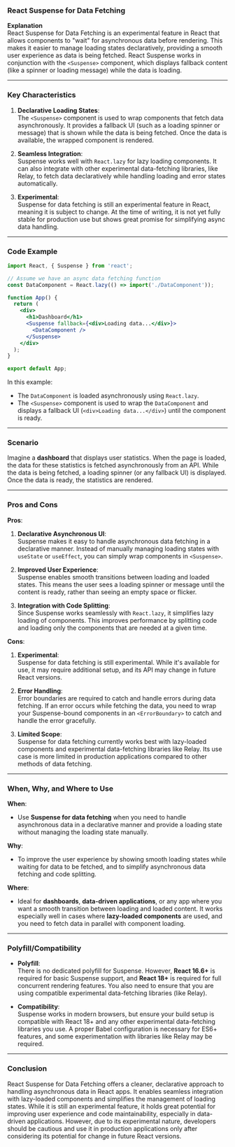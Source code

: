 ### React Suspense for Data Fetching

**Explanation**  
React Suspense for Data Fetching is an experimental feature in React that allows components to "wait" for asynchronous data before rendering. This makes it easier to manage loading states declaratively, providing a smooth user experience as data is being fetched. React Suspense works in conjunction with the `<Suspense>` component, which displays fallback content (like a spinner or loading message) while the data is loading.

---

### Key Characteristics

1. **Declarative Loading States**:  
   The `<Suspense>` component is used to wrap components that fetch data asynchronously. It provides a fallback UI (such as a loading spinner or message) that is shown while the data is being fetched. Once the data is available, the wrapped component is rendered.

2. **Seamless Integration**:  
   Suspense works well with `React.lazy` for lazy loading components. It can also integrate with other experimental data-fetching libraries, like Relay, to fetch data declaratively while handling loading and error states automatically.

3. **Experimental**:  
   Suspense for data fetching is still an experimental feature in React, meaning it is subject to change. At the time of writing, it is not yet fully stable for production use but shows great promise for simplifying async data handling.

---

### Code Example

```jsx
import React, { Suspense } from 'react';

// Assume we have an async data fetching function
const DataComponent = React.lazy(() => import('./DataComponent'));

function App() {
  return (
    <div>
      <h1>Dashboard</h1>
      <Suspense fallback={<div>Loading data...</div>}>
        <DataComponent />
      </Suspense>
    </div>
  );
}

export default App;
```

In this example:
- The `DataComponent` is loaded asynchronously using `React.lazy`.
- The `<Suspense>` component is used to wrap the `DataComponent` and displays a fallback UI (`<div>Loading data...</div>`) until the component is ready.

---

### Scenario

Imagine a **dashboard** that displays user statistics. When the page is loaded, the data for these statistics is fetched asynchronously from an API. While the data is being fetched, a loading spinner (or any fallback UI) is displayed. Once the data is ready, the statistics are rendered.

---

### Pros and Cons

**Pros**:

1. **Declarative Asynchronous UI**:  
   Suspense makes it easy to handle asynchronous data fetching in a declarative manner. Instead of manually managing loading states with `useState` or `useEffect`, you can simply wrap components in `<Suspense>`.

2. **Improved User Experience**:  
   Suspense enables smooth transitions between loading and loaded states. This means the user sees a loading spinner or message until the content is ready, rather than seeing an empty space or flicker.

3. **Integration with Code Splitting**:  
   Since Suspense works seamlessly with `React.lazy`, it simplifies lazy loading of components. This improves performance by splitting code and loading only the components that are needed at a given time.

**Cons**:

1. **Experimental**:  
   Suspense for data fetching is still experimental. While it's available for use, it may require additional setup, and its API may change in future React versions.

2. **Error Handling**:  
   Error boundaries are required to catch and handle errors during data fetching. If an error occurs while fetching the data, you need to wrap your Suspense-bound components in an `<ErrorBoundary>` to catch and handle the error gracefully.

3. **Limited Scope**:  
   Suspense for data fetching currently works best with lazy-loaded components and experimental data-fetching libraries like Relay. Its use case is more limited in production applications compared to other methods of data fetching.

---

### When, Why, and Where to Use

**When**:  
- Use **Suspense for data fetching** when you need to handle asynchronous data in a declarative manner and provide a loading state without managing the loading state manually.

**Why**:  
- To improve the user experience by showing smooth loading states while waiting for data to be fetched, and to simplify asynchronous data fetching and code splitting.

**Where**:  
- Ideal for **dashboards**, **data-driven applications**, or any app where you want a smooth transition between loading and loaded content. It works especially well in cases where **lazy-loaded components** are used, and you need to fetch data in parallel with component loading.

---

### Polyfill/Compatibility

- **Polyfill**:  
  There is no dedicated polyfill for Suspense. However, **React 16.6+** is required for basic Suspense support, and **React 18+** is required for full concurrent rendering features. You also need to ensure that you are using compatible experimental data-fetching libraries (like Relay).

- **Compatibility**:  
  Suspense works in modern browsers, but ensure your build setup is compatible with React 18+ and any other experimental data-fetching libraries you use. A proper Babel configuration is necessary for ES6+ features, and some experimentation with libraries like Relay may be required.

---

### Conclusion

React Suspense for Data Fetching offers a cleaner, declarative approach to handling asynchronous data in React apps. It enables seamless integration with lazy-loaded components and simplifies the management of loading states. While it is still an experimental feature, it holds great potential for improving user experience and code maintainability, especially in data-driven applications. However, due to its experimental nature, developers should be cautious and use it in production applications only after considering its potential for change in future React versions.